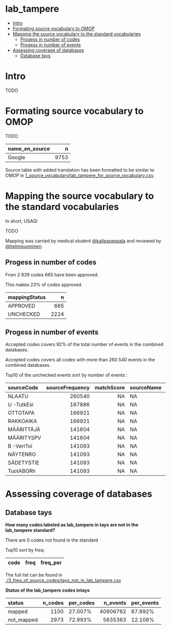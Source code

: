 lab\_tampere
================

  - [Intro](#intro)
  - [Formating source vocabulary to
    OMOP](#formating-source-vocabulary-to-omop)
  - [Mapping the source vocabulary to the standard
    vocabularies](#mapping-the-source-vocabulary-to-the-standard-vocabularies)
      - [Progess in number of codes](#progess-in-number-of-codes)
      - [Progess in number of events](#progess-in-number-of-events)
  - [Assessing coverage of databases](#assessing-coverage-of-databases)
      - [Database tays](#database-tays)

# Intro

TODO

# Formating source vocabulary to OMOP

TODO

<div class="kable-table">

| name\_en\_source |    n |
| :--------------- | ---: |
| Google           | 9753 |

</div>

Source table with added translation has been formatted to be similar to
OMOP in
[1\_source\_vocabulary/lab\_tampere\_for\_source\_vocabulary.csv](1_source_vocabulary/lab_tampere_for_source_vocabulary.csv).

# Mapping the source vocabulary to the standard vocabularies

In short, USAGI

TODO

Mapping was carried by medical student
[@kalleaseppala](github.com/kalleaseppala) and reviewed by
[@helmisuominen](github.com/helmisuominen).

## Progess in number of codes

From 2 839 codes 665 have been approved.

This makes 23% of codes approved.

<div class="kable-table">

| mappingStatus |    n |
| :------------ | ---: |
| APPROVED      |  665 |
| UNCHECKED     | 2224 |

</div>

## Progess in number of events

Accepted codes covers 92% of the total number of events in the combined
databases.

Accepted codes covers all codes with more than 260 540 events in the
combined databases.

Top10 of the unchecked events sort by number of events :

<div class="kable-table">

| sourceCode | sourceFrequency | matchScore | sourceName | ADD\_<INFO:Pitkä.nimi> |
| :--------- | --------------: | ---------: | :--------- | :--------------------- |
| NLAATU     |          260540 |         NA | NA         | NA NA                  |
| U -TutkEsi |          167886 |         NA | NA         | NA Urine               |
| OTTOTAPA   |          166921 |         NA | NA         | NA NA                  |
| RAKKOAIKA  |          166921 |         NA | NA         | NA NA                  |
| MÄÄRITTÄJÄ |          141604 |         NA | NA         | NA NA                  |
| MÄÄRITYSPV |          141604 |         NA | NA         | NA NA                  |
| B -VeriToi |          141093 |         NA | NA         | NA Blood               |
| NÄYTENRO   |          141093 |         NA | NA         | NA NA                  |
| SÄDETYSTIE |          141093 |         NA | NA         | NA NA                  |
| TuotABORh  |          141093 |         NA | NA         | NA NA                  |

</div>

# Assessing coverage of databases

## Database tays

**How many codes labeled as lab\_tampere in tays are not in the
lab\_tampere standard?**

There are 0 codes not found in the standard

Top10 sort by freq:

| code | freq | freq\_per |
| :--- | ---: | :-------- |

The full list can be found in
[./3\_freq\_of\_source\_codes/tays\_not\_in\_lab\_tampere.csv](./3_freq_of_source_codes/tays_not_in_lab_tampere.csv)

**Status of the lab\_tampere codes intays**

| status      | n\_codes | per\_codes | n\_events | per\_events |
| :---------- | -------: | :--------- | --------: | :---------- |
| mapped      |     1100 | 27.007%    |  40906762 | 87.892%     |
| not\_mapped |     2973 | 72.993%    |   5635363 | 12.108%     |
